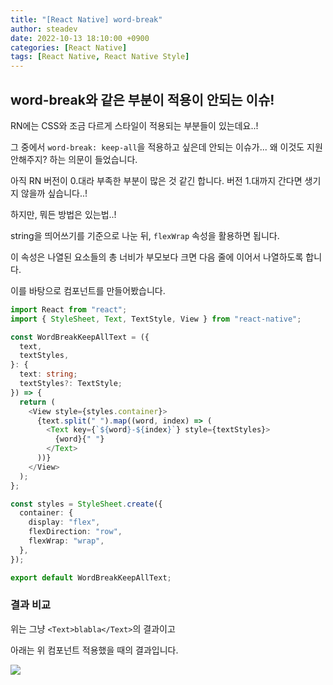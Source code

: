 ```yaml
---
title: "[React Native] word-break"
author: steadev
date: 2022-10-13 18:10:00 +0900
categories: [React Native]
tags: [React Native, React Native Style]
---
```


## word-break와 같은 부분이 적용이 안되는 이슈!

RN에는 CSS와 조금 다르게 스타일이 적용되는 부분들이 있는데요..!

그 중에서 `word-break: keep-all`을 적용하고 싶은데 안되는 이슈가... 왜 이것도 지원 안해주지? 하는 의문이 들었습니다.

아직 RN 버전이 0.대라 부족한 부분이 많은 것 같긴 합니다. 버전 1.대까지 간다면 생기지 않을까 싶습니다..!

하지만, 뭐든 방법은 있는법..!

string을 띄어쓰기를 기준으로 나눈 뒤, `flexWrap` 속성을 활용하면 됩니다.

이 속성은 나열된 요소들의 총 너비가 부모보다 크면 다음 줄에 이어서 나열하도록 합니다.

이를 바탕으로 컴포넌트를 만들어봤습니다.

```typescript
import React from "react";
import { StyleSheet, Text, TextStyle, View } from "react-native";

const WordBreakKeepAllText = ({
  text,
  textStyles,
}: {
  text: string;
  textStyles?: TextStyle;
}) => {
  return (
    <View style={styles.container}>
      {text.split(" ").map((word, index) => (
        <Text key={`${word}-${index}`} style={textStyles}>
          {word}{" "}
        </Text>
      ))}
    </View>
  );
};

const styles = StyleSheet.create({
  container: {
    display: "flex",
    flexDirection: "row",
    flexWrap: "wrap",
  },
});

export default WordBreakKeepAllText;
```

### 결과 비교

위는 그냥 `<Text>blabla</Text>`의 결과이고

아래는 위 컴포넌트 적용했을 때의 결과입니다.

<img src="https://steadev.github.io/assets/images/rn/2022-10-13-1.png" />
